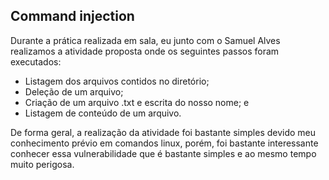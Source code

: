 ## Command injection

Durante a prática realizada em sala, eu junto com o Samuel Alves realizamos a atividade proposta onde os seguintes passos foram executados:

- Listagem dos arquivos contidos no diretório;
- Deleção de um arquivo;
- Criação de um arquivo .txt e escrita do nosso nome; e
- Listagem de conteúdo de um arquivo.

De forma geral, a realização da atividade foi bastante simples devido meu conhecimento prévio em comandos linux, porém, foi bastante interessante conhecer essa vulnerabilidade que é bastante simples e ao mesmo tempo muito perigosa.